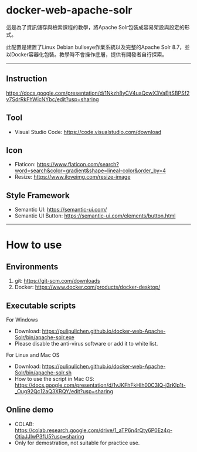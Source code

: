 # docker-web-apache-solr

這是為了資訊儲存與檢索課程的教學，將Apache Solr包裝成容易架設與設定的形式。

此配置是建置了Linux Debian bullseye作業系統以及完整的Apache Solr 8.7，並以Docker容器化包裝。教學時不會操作底層，提供有開發者自行探索。


----

## Instruction

https://docs.google.com/presentation/d/1Nkzh8yCV4uaQcwX3VaEjtSBPSf2v7SdrRkFhWicNYbc/edit?usp=sharing

## Tool

- Visual Studio Code: https://code.visualstudio.com/download

## Icon

- Flaticon: https://www.flaticon.com/search?word=search&color=gradient&shape=lineal-color&order_by=4
- Resize: https://www.iloveimg.com/resize-image

## Style Framework

- Semantic UI: https://semantic-ui.com/
- Semantic UI Button: https://semantic-ui.com/elements/button.html

----

# How to use

## Environments

1. git: https://git-scm.com/downloads
2. Docker: https://www.docker.com/products/docker-desktop/

## Executable scripts

For Windows 
- Download: https://pulipulichen.github.io/docker-web-Apache-Solr/bin/apache-solr.exe
- Please disable the anti-virus software or add it to white list.


For Linux and Mac OS
- Download: https://pulipulichen.github.io/docker-web-Apache-Solr/bin/apache-solr.sh
- How to use the script in Mac OS: https://docs.google.com/presentation/d/1vJKFhFkHIh00C3lQ-j3rKIp1t-_Oug92Qc12aQ3XRQY/edit?usp=sharing

## Online demo

- COLAB: https://colab.research.google.com/drive/1_aTP6n4rQty6P0Ez4q-OtiaJJIwP3fU5?usp=sharing
- Only for demostration, not suitable for practice use.